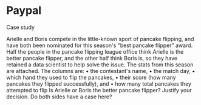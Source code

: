 # Paypal
Case study 

Arielle and Boris compete in the little-known sport of pancake flipping, and have both been nominated for this season's "best pancake flipper" award.
Half the people in the pancake flipping league office think Arielle is the better pancake flipper, and the other half think Boris is, so they have retained a data scientist to help solve the issue.
The stats from this season are attached. The columns are:
    • the contestant's name,
    • the match day,
    • which hand they used to flip the pancakes,
    • their score (how many pancakes they flipped successfully), and
    • how many total pancakes they attempted to flip
Is Arielle or Boris the better pancake flipper? Justify your decision. Do both sides have a case here?
